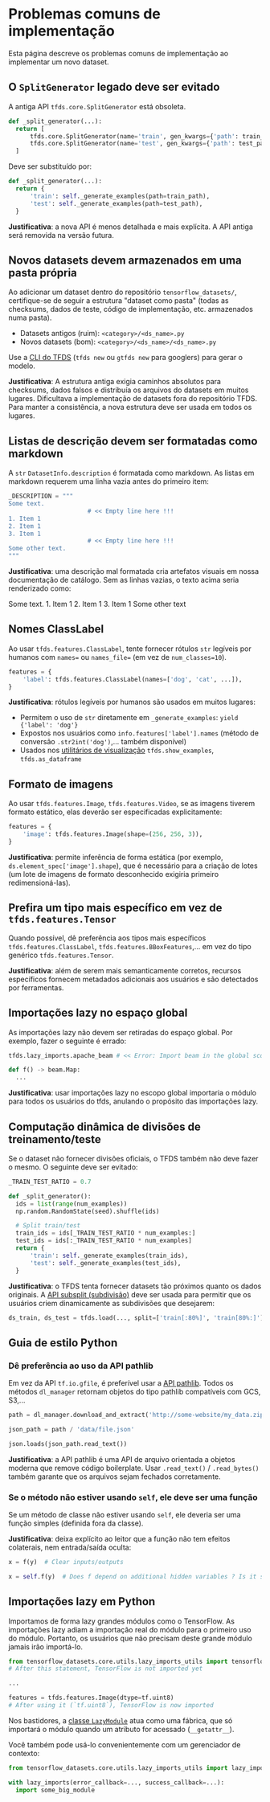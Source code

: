 # Problemas comuns de implementação

Esta página descreve os problemas comuns de implementação ao implementar um novo dataset.

## O `SplitGenerator` legado deve ser evitado

A antiga API `tfds.core.SplitGenerator` está obsoleta.

```python
def _split_generator(...):
  return [
      tfds.core.SplitGenerator(name='train', gen_kwargs={'path': train_path}),
      tfds.core.SplitGenerator(name='test', gen_kwargs={'path': test_path}),
  ]
```

Deve ser substituído por:

```python
def _split_generator(...):
  return {
      'train': self._generate_examples(path=train_path),
      'test': self._generate_examples(path=test_path),
  }
```

**Justificativa**: a nova API é menos detalhada e mais explícita. A API antiga será removida na versão futura.

## Novos datasets devem armazenados em  uma pasta própria

Ao adicionar um dataset dentro do repositório `tensorflow_datasets/`, certifique-se de seguir a estrutura "dataset como pasta" (todas as checksums, dados de teste, código de implementação, etc. armazenados numa pasta).

- Datasets antigos (ruim): `<category>/<ds_name>.py`
- Novos datasets (bom): `<category>/<ds_name>/<ds_name>.py`

Use a [CLI do TFDS](https://www.tensorflow.org/datasets/cli#tfds_new_implementing_a_new_dataset) (`tfds new` ou `gtfds new` para googlers) para gerar o modelo.

**Justificativa**: A estrutura antiga exigia caminhos absolutos para checksums, dados falsos e distribuía os arquivos do datasets em muitos lugares. Dificultava a implementação de datasets fora do repositório TFDS. Para manter a consistência, a nova estrutura deve ser usada em todos os lugares.

## Listas de descrição devem ser formatadas como markdown

A `str` `DatasetInfo.description` é formatada como markdown. As listas em markdown requerem uma linha vazia antes do primeiro item:

```python
_DESCRIPTION = """
Some text.
                      # << Empty line here !!!
1. Item 1
2. Item 1
3. Item 1
                      # << Empty line here !!!
Some other text.
"""
```

**Justificativa**: uma descrição mal formatada cria artefatos visuais em nossa documentação de catálogo. Sem as linhas vazias, o texto acima seria renderizado como:

Some text. 1. Item 1 2. Item 1 3. Item 1 Some other text

## Nomes ClassLabel

Ao usar `tfds.features.ClassLabel`, tente fornecer rótulos `str` legíveis por humanos com `names=` ou `names_file=` (em vez de `num_classes=10`).

```python
features = {
    'label': tfds.features.ClassLabel(names=['dog', 'cat', ...]),
}
```

**Justificativa**: rótulos legíveis por humanos são usados ​​em muitos lugares:

- Permitem o uso de `str` diretamente em `_generate_examples`: `yield {'label': 'dog'}`
- Expostos nos usuários como `info.features['label'].names` (método de conversão `.str2int('dog')`,... também disponível)
- Usados nos [utilitários de visualização](https://www.tensorflow.org/datasets/overview#tfdsas_dataframe) `tfds.show_examples`, `tfds.as_dataframe`

## Formato de imagens

Ao usar `tfds.features.Image`, `tfds.features.Video`, se as imagens tiverem formato estático, elas deverão ser especificadas explicitamente:

```python
features = {
    'image': tfds.features.Image(shape=(256, 256, 3)),
}
```

**Justificativa**: permite inferência de forma estática (por exemplo, `ds.element_spec['image'].shape`), que é necessário para a criação de lotes (um lote de imagens de formato desconhecido exigiria primeiro redimensioná-las).

## Prefira um tipo mais específico em vez de `tfds.features.Tensor`

Quando possível, dê preferência aos tipos mais específicos `tfds.features.ClassLabel`, `tfds.features.BBoxFeatures`,... em vez do tipo genérico `tfds.features.Tensor`.

**Justificativa**: além de serem mais semanticamente corretos, recursos específicos fornecem metadados adicionais aos usuários e são detectados por ferramentas.

## Importações lazy no espaço global

As importações lazy não devem ser retiradas do espaço global. Por exemplo, fazer o seguinte é errado:

```python
tfds.lazy_imports.apache_beam # << Error: Import beam in the global scope

def f() -> beam.Map:
  ...
```

**Justificativa**: usar importações lazy no escopo global importaria o módulo para todos os usuários do tfds, anulando o propósito das importações lazy.

## Computação dinâmica de divisões de treinamento/teste

Se o dataset não fornecer divisões oficiais, o TFDS também não deve fazer o mesmo. O seguinte deve ser evitado:

```python
_TRAIN_TEST_RATIO = 0.7

def _split_generator():
  ids = list(range(num_examples))
  np.random.RandomState(seed).shuffle(ids)

  # Split train/test
  train_ids = ids[_TRAIN_TEST_RATIO * num_examples:]
  test_ids = ids[:_TRAIN_TEST_RATIO * num_examples]
  return {
      'train': self._generate_examples(train_ids),
      'test': self._generate_examples(test_ids),
  }
```

**Justificativa**: o TFDS tenta fornecer datasets tão próximos quanto os dados originais. A [API subsplit (subdivisão)](https://www.tensorflow.org/datasets/splits) deve ser usada para permitir que os usuários criem dinamicamente as subdivisões que desejarem:

```python
ds_train, ds_test = tfds.load(..., split=['train[:80%]', 'train[80%:]'])
```

## Guia de estilo Python

### Dê preferência ao uso da API pathlib

Em vez da API `tf.io.gfile`, é preferível usar a [API pathlib](https://docs.python.org/3/library/pathlib.html). Todos os métodos `dl_manager` retornam objetos do tipo pathlib compatíveis com GCS, S3,...

```python
path = dl_manager.download_and_extract('http://some-website/my_data.zip')

json_path = path / 'data/file.json'

json.loads(json_path.read_text())
```

**Justificativa**: a API pathlib é uma API de arquivo orientada a objetos moderna que remove código boilerplate. Usar `.read_text()` / `.read_bytes()` também garante que os arquivos sejam fechados corretamente.

### Se o método não estiver usando `self`, ele deve ser uma função

Se um método de classe não estiver usando `self`, ele deveria ser uma função simples (definida fora da classe).

**Justificativa**: deixa explícito ao leitor que a função não tem efeitos colaterais, nem entrada/saída oculta:

```python
x = f(y)  # Clear inputs/outputs

x = self.f(y)  # Does f depend on additional hidden variables ? Is it stateful ?
```

## Importações lazy em Python

Importamos de forma lazy grandes módulos como o TensorFlow. As importações lazy adiam a importação real do módulo para o primeiro uso do módulo. Portanto, os usuários que não precisam deste grande módulo jamais irão importá-lo.

```python
from tensorflow_datasets.core.utils.lazy_imports_utils import tensorflow as tf
# After this statement, TensorFlow is not imported yet

...

features = tfds.features.Image(dtype=tf.uint8)
# After using it (`tf.uint8`), TensorFlow is now imported
```

Nos bastidores, a [classe `LazyModule`](https://github.com/tensorflow/datasets/blob/master/tensorflow_datasets/core/utils/lazy_imports_utils.py) atua como uma fábrica, que só importará o módulo quando um atributo for acessado (`__getattr__`).

Você também pode usá-lo convenientemente com um gerenciador de contexto:

```python
from tensorflow_datasets.core.utils.lazy_imports_utils import lazy_imports

with lazy_imports(error_callback=..., success_callback=...):
  import some_big_module
```
